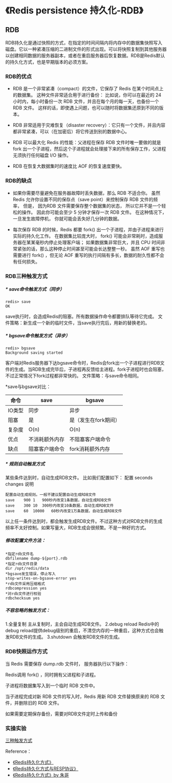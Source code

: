 《Redis persistence 持久化-RDB》
==============

## RDB
RDB持久化是通过快照的方式，在指定的时间间隔内将内存中的数据集快照写入磁盘。它以一种紧凑压缩的二进制文件的形式出现。可以将快照复制到其他服务器以创建相同数据的服务器副本，或者在重启服务器后恢复数据。RDB是Redis默认的持久化方式，也是早期版本的必须方案。

### RDB的优点
 * RDB 是一个非常紧凑（compact）的文件，它保存了 Redis 在某个时间点上的数据集。 这种文件非常适合用于进行备份： 比如说，你可以在最近的 24 小时内，每小时备份一次 RDB 文件，并且在每个月的每一天，也备份一个 RDB 文件。 这样的话，即使遇上问题，也可以随时将数据集还原到不同的版本。

 * RDB 非常适用于灾难恢复（disaster recovery）：它只有一个文件，并且内容都非常紧凑，可以（在加密后）将它传送到别的数据中心。

 * RDB 可以最大化 Redis 的性能：父进程在保存 RDB 文件时唯一要做的就是 fork 出一个子进程，然后这个子进程就会处理接下来的所有保存工作，父进程无须执行任何磁盘 I/O 操作。

 * RDB 在恢复大数据集时的速度比 AOF 的恢复速度要快。

### RDB的缺点
 * 如果你需要尽量避免在服务器故障时丢失数据，那么 RDB 不适合你。 虽然 Redis 允许你设置不同的保存点（save point）来控制保存 RDB 文件的频率， 但是， 因为RDB 文件需要保存整个数据集的状态， 所以它并不是一个轻松的操作。 因此你可能会至少 5 分钟才保存一次 RDB 文件。 在这种情况下， 一旦发生故障停机， 你就可能会丢失好几分钟的数据。

 * 每次保存 RDB 的时候，Redis 都要 fork() 出一个子进程，并由子进程来进行实际的持久化工作。 在数据集比较庞大时， fork() 可能会非常耗时，造成服务器在某某毫秒内停止处理客户端； 如果数据集非常巨大，并且 CPU 时间非常紧张的话，那么这种停止时间甚至可能会长达整整一秒。 虽然 AOF 重写也需要进行 fork() ，但无论 AOF 重写的执行间隔有多长，数据的耐久性都不会有任何损失。

### RDB三种触发方式
##### * save命令触发方式（同步）
```
redis> save
OK
```
save执行时，会造成Redis的阻塞。所有数据操作命令都要排队等待它完成。
文件策略：新生成一个新的临时文件，当save执行完后，用新的替换老的。

##### * bgsave命令触发方式（异步）
```
redis> bgsave
Background saving started
```
客户端对Redis服务器下达bgsave命令时，Redis会fork出一个子进程进行RDB文件的生成。当RDB生成完毕后，子进程再反馈给主进程。fork子进程时也会阻塞，不过正常情况下fork过程都非常快的。
文件策略：与save命令相同。

*save与bgsave对比：

| 命令 | save | bgsave |
| ------------- | ------------- | ------------- |
| IO类型  | 同步  | 异步 |
| 阻塞  | 是  | 是（发生在fork期间） |
| 复杂度  | O(n)  | O(n) |
| 优点  | 不消耗额外内存  | 不阻塞客户端命令 |
| 缺点  | 阻塞客户端命令  | fork消耗额外内存 |

##### * 规则自动触发方式
某些条件达到时，自动生成RDB文件。
比如我们配置如下：
配置	seconds	changes	说明
```
配置自动生成规则。一般不建议配置自动生成RDB文件
save	900	1	900秒内改变1条数据，自动生成RDB文件
save	300	10	300秒内改变10条数据，自动生成RDB文件
save	60	10000	60秒内改变1万条数据，自动生成RDB文件
```
以上任一条件达到时，都会触发生成RDB文件。不过这种方式对RDB文件的生成频率不太好控制。如果写量大，RDB生成会很频繁。不是一种好的方式。

##### 修改配置文件方法：
```
*指定rdb文件名
dbfilename dump-${port}.rdb
*指定rdb文件目录
dir /opt/redis/data
*bgsave发生错误，停止写入
stop-writes-on-bgsave-error yes
*rdb文件采用压缩格式
rdbcompression yes
*对rdb文件进行校验
rdbchecksum yes
```
##### 不容忽略的触发方式：
1.全量复制
主从复制时，主会自动生成RDB文件。
2.debug reload
Redis中的debug reload提供debug级别的重启，不清空内存的一种重启，这种方式也会触发RDB文件的生成。
3.shutdown
会触发RDB文件的生成。


### RDB快照运作方式
当 Redis 需要保存 dump.rdb 文件时， 服务器执行以下操作：

Redis调用 fork() ，同时拥有父进程和子进程。

子进程将数据集写入到一个临时 RDB 文件中。

当子进程完成对新 RDB 文件的写入时，Redis 用新 RDB 文件替换原来的 RDB 文件，并删除旧的 RDB 文件。

如果需要定期保存备份，需要对RDB文件定时上传和备份


### 实操实验
[三种触发方式](https://segmentfault.com/a/1190000012316003)





Reference：
* [《Redis持久化方式》](http://doc.redisfans.com/topic/persistence.html)
* [《Redis持久化方式与RESP协议》](http://maimai.cn/article/detail?fid=1576337590&efid=OnR8bnJBc1Tj7Sibj6vilw&share_channel=2&use_rn=1)
* [《Redis持久化方式》by 朱哥](https://segmentfault.com/a/1190000012316003)
